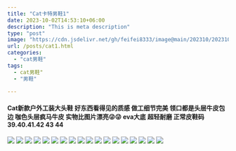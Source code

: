 ```yaml
---
title: "Cat卡特男鞋1"
date: 2023-10-02T14:53:10+06:00
description: "This is meta description"
type: "post"
image: "https://cdn.jsdelivr.net/gh/feifei8333/image@main/202310/202310021729107.jpg"
url: /posts/cat1.html
categories: 
  - "cat男鞋"
tags:
  - cat男鞋"
  - "男鞋"

---
```



#### Cat新款户外工装大头鞋 好东西看得见的质感 做工细节完美 领口都是头层牛皮包边 咖色头层疯马牛皮 实物比图片漂亮😜😜  eva大底 超轻耐磨  正常皮鞋码39.40.41.42 43 44




![](https://cdn.jsdelivr.net/gh/feifei8333/image@main/202310/202310021729108.jpg)
![](https://cdn.jsdelivr.net/gh/feifei8333/image@main/202310/202310021729109.jpg)
![](https://cdn.jsdelivr.net/gh/feifei8333/image@main/202310/202310021729110.jpg)
![](https://cdn.jsdelivr.net/gh/feifei8333/image@main/202310/202310021729111.jpg)
![](https://cdn.jsdelivr.net/gh/feifei8333/image@main/202310/202310021729112.jpg)
![](https://cdn.jsdelivr.net/gh/feifei8333/image@main/202310/202310021729113.jpg)
![](https://cdn.jsdelivr.net/gh/feifei8333/image@main/202310/202310021729114.jpg)
![](https://cdn.jsdelivr.net/gh/feifei8333/image@main/202310/202310021729115.jpg)
![](https://cdn.jsdelivr.net/gh/feifei8333/image@main/202310/202310021729116.jpg)
![](https://cdn.jsdelivr.net/gh/feifei8333/image@main/202310/202310021729117.jpg)
![](https://cdn.jsdelivr.net/gh/feifei8333/image@main/202310/202310021729118.jpg)
![](https://cdn.jsdelivr.net/gh/feifei8333/image@main/202310/202310021729119.jpg)
![](https://cdn.jsdelivr.net/gh/feifei8333/image@main/202310/202310021729120.jpg)
![](https://cdn.jsdelivr.net/gh/feifei8333/image@main/202310/202310021729121.jpg)
![](https://cdn.jsdelivr.net/gh/feifei8333/image@main/202310/202310021729122.jpg)
![](https://cdn.jsdelivr.net/gh/feifei8333/image@main/202310/202310021729123.jpg)
![](https://cdn.jsdelivr.net/gh/feifei8333/image@main/202310/202310021729124.jpg)
![](https://cdn.jsdelivr.net/gh/feifei8333/image@main/202310/202310021729125.jpg)